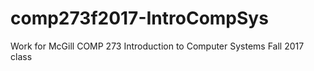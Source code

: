 # comp273f2017-IntroCompSys
Work for McGill COMP 273 Introduction to Computer Systems Fall 2017 class
